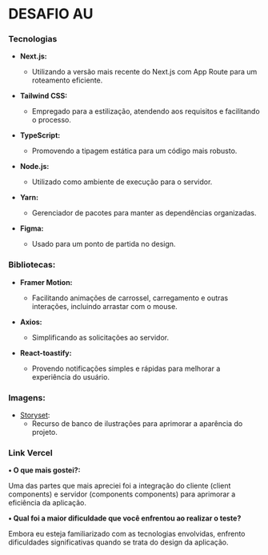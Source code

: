 # DESAFIO AU

### Tecnologias

- **Next.js:**
  - Utilizando a versão mais recente do Next.js com App Route para um roteamento eficiente.


- **Tailwind CSS:**
  - Empregado para a estilização, atendendo aos requisitos e facilitando o processo.

- **TypeScript:**
  - Promovendo a tipagem estática para um código mais robusto.

- **Node.js:**
  - Utilizado como ambiente de execução para o servidor.

- **Yarn:**
  - Gerenciador de pacotes para manter as dependências organizadas.

- **Figma:**
  - Usado para um ponto de partida no design.

### Bibliotecas:

- **Framer Motion:**
  - Facilitando animações de carrossel, carregamento e outras interações, incluindo arrastar com o mouse.

- **Axios:**
  - Simplificando as solicitações ao servidor.

- **React-toastify:**
  - Provendo notificações simples e rápidas para melhorar a experiência do usuário.

### Imagens:

- [Storyset](https://storyset.com/):
  - Recurso de banco de ilustrações para aprimorar a aparência do projeto.

### Link Vercel

**• O que mais gostei?:**

Uma das partes que mais apreciei foi a integração do cliente (client components) e servidor (components components) para aprimorar a eficiência da aplicação.

**• Qual foi a maior dificuldade que você enfrentou ao realizar o teste?**

Embora eu esteja familiarizado com as tecnologias envolvidas, enfrento dificuldades significativas quando se trata do design da aplicação.

